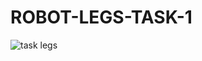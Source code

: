 # ROBOT-LEGS-TASK-1

![task legs ](https://user-images.githubusercontent.com/104163432/187268752-141a8553-e17b-488e-8efc-b7c70a89258d.png)
